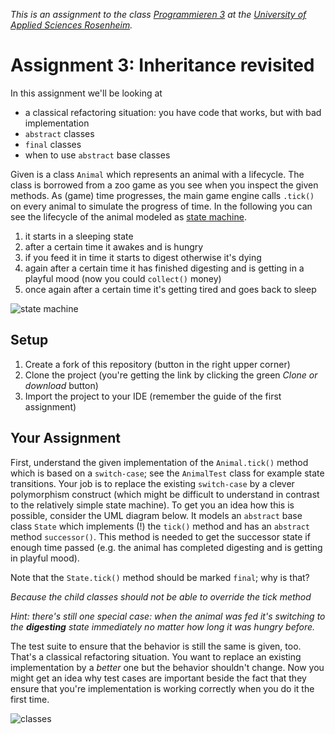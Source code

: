 _This is an assignment to the class [Programmieren 3](https://hsro-inf-prg3.github.io) at the [University of Applied Sciences Rosenheim](http://www.fh-rosenheim.de)._

# Assignment 3: Inheritance revisited

In this assignment we'll be looking at

* a classical refactoring situation: you have code that works, but with bad implementation
* `abstract` classes
* `final` classes
* when to use `abstract` base classes

Given is a class `Animal` which represents an animal with a lifecycle.
The class is borrowed from a zoo game as you see when you inspect the given methods.
As (game) time progresses, the main game engine calls `.tick()` on every animal to simulate the progress of time.
In the following you can see the lifecycle of the animal modeled as [state machine](https://en.wikipedia.org/wiki/Finite-state_machine).

1. it starts in a sleeping state
2. after a certain time it awakes and is hungry
3. if you feed it in time it starts to digest otherwise it's dying
4. again after a certain time it has finished digesting and is getting in a playful mood (now you could `collect()` money)
5. once again after a certain time it's getting tired and goes back to sleep

![state machine](assets/state-machine-spec.svg)


## Setup

1. Create a fork of this repository (button in the right upper corner)
2. Clone the project (you're getting the link by clicking the green _Clone or download_ button)
3. Import the project to your IDE (remember the guide of the first assignment)


## Your Assignment

First, understand the given implementation of the `Animal.tick()` method which is based on a `switch-case`; see the `AnimalTest` class for example state transitions.
Your job is to replace the existing `switch-case` by a clever polymorphism construct (which might be difficult to understand in contrast to the relatively simple state machine).
To get you an idea how this is possible, consider the UML diagram below.
It models an `abstract` base class `State` which implements (!) the `tick()` method and has an `abstract` method `successor()`.
This method is needed to get the successor state if enough time passed (e.g. the animal has completed digesting and is getting in playful mood).

Note that the `State.tick()` method should be marked `final`; why is that?

_Because the child classes should not be able to override the tick method_

_Hint: there's still one special case: when the animal was fed it's switching to the **digesting** state immediately no matter how long it was hungry before._

The test suite to ensure that the behavior is still the same is given, too.
That's a classical refactoring situation.
You want to replace an existing implementation by a _better_ one but the behavior shouldn't change.
Now you might get an idea why test cases are important beside the fact that they ensure that you're implementation is working correctly when you do it the first time.

![classes](assets/class-spec.svg)
